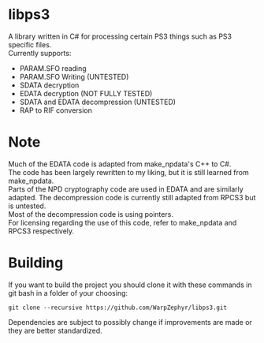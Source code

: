 # libps3
A library written in C# for processing certain PS3 things such as PS3 specific files.  
Currently supports:  
- PARAM.SFO reading  
- PARAM.SFO Writing (UNTESTED)  
- SDATA decryption  
- EDATA decryption (NOT FULLY TESTED)  
- SDATA and EDATA decompression (UNTESTED)  
- RAP to RIF conversion  

# Note
Much of the EDATA code is adapted from make_npdata's C++ to C#.  
The code has been largely rewritten to my liking, but it is still learned from make_npdata.  
Parts of the NPD cryptography code are used in EDATA and are similarly adapted.
The decompression code is currently still adapted from RPCS3 but is untested.  
Most of the decompression code is using pointers.  
For licensing regarding the use of this code, refer to make_npdata and RPCS3 respectively.  

# Building
If you want to build the project you should clone it with these commands in git bash in a folder of your choosing:  
```
git clone --recursive https://github.com/WarpZephyr/libps3.git  
```
Dependencies are subject to possibly change if improvements are made or they are better standardized.